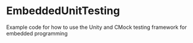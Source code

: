 # EmbeddedUnitTesting
Example code for how to use the Unity and CMock testing framework for embedded programming
